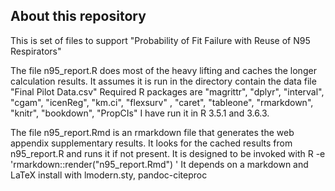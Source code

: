 ## About this repository
This is set of files to support "Probability of Fit Failure with Reuse of N95 Respirators"

The file n95_report.R does most of the heavy lifting and caches the longer calculation results. 
It assumes it is run in the directory contain the data file "Final Pilot Data.csv"
Required R packages are "magrittr", "dplyr", "interval", "cgam", "icenReg", "km.ci", "flexsurv" , "caret", "tableone", "rmarkdown", "knitr", "bookdown", "PropCIs"
I have run it in R 3.5.1 and 3.6.3.

The file n95_report.Rmd is an rmarkdown file that generates the web appendix supplementary results.
It looks for the cached results from n95_report.R and runs it if not present.
It is designed to be invoked with R -e 'rmarkdown::render("n95_report.Rmd") '
It depends on a markdown and LaTeX install with lmodern.sty, pandoc-citeproc

